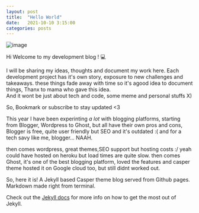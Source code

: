 ```yaml
---
layout: post
title:  "Hello World"
date:   2021-10-10 3:15:00
categories: posts
---
```

![image](https://user-images.githubusercontent.com/40158577/136686880-d2bd8f8d-8cdd-4304-99d1-64734f1d2050.png)



Hi Welcome to my development blog ! 💻

I will be sharing my ideas, thoughts and document my work here.
Each development project has it's own story, exposure to new challenges and takeaways. these things fade away with time so it's agood idea to document things, Thanx to mama who gave this idea.<br>
And it wont be just about tech and code, some meme and personal stuffs X)

So, Bookmark or subscribe to stay updated <3

This year I have been experinting *a lot* with blogging platforms, starting from Blogger, Wordpress to Ghost, but all have their own pros and cons, Blogger is free, quite user friendly but SEO and it's outdated :( and for a tech savy like me, blogger... NAAH.

then comes wordpress, great themes,SEO support but hosting costs :/ yeah could have hosted on heroku but load times are quite slow.
then comes Ghost, it's one of the best blogging platform, loved the features and casper theme hosted it on Google cloud too, but still didnt worked out.

So, here it is!  A Jekyll based Casper theme blog served from Github pages. Markdown made right from terminal.

Check out the [Jekyll docs][jekyll] for more info on how to get the most out of Jekyll.

[jekyll]:    http://jekyllrb.com/docs

